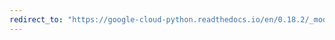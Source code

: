 ```yaml
---
redirect_to: "https://google-cloud-python.readthedocs.io/en/0.18.2/_modules/gcloud/exceptions.html"
---
```

